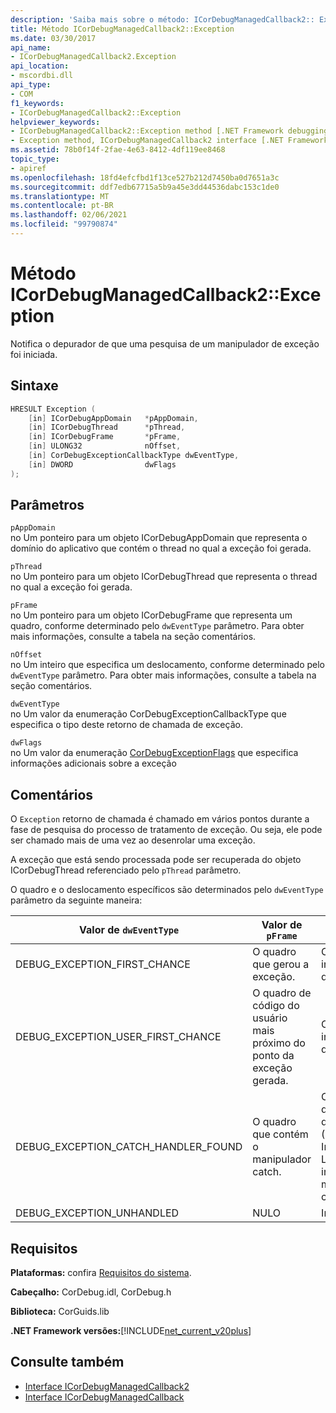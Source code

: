 ```yaml
---
description: 'Saiba mais sobre o método: ICorDebugManagedCallback2:: Exception'
title: Método ICorDebugManagedCallback2::Exception
ms.date: 03/30/2017
api_name:
- ICorDebugManagedCallback2.Exception
api_location:
- mscordbi.dll
api_type:
- COM
f1_keywords:
- ICorDebugManagedCallback2::Exception
helpviewer_keywords:
- ICorDebugManagedCallback2::Exception method [.NET Framework debugging]
- Exception method, ICorDebugManagedCallback2 interface [.NET Framework debugging]
ms.assetid: 78b0f14f-2fae-4e63-8412-4df119ee8468
topic_type:
- apiref
ms.openlocfilehash: 18fd4efcfbd1f13ce527b212d7450ba0d7651a3c
ms.sourcegitcommit: ddf7edb67715a5b9a45e3dd44536dabc153c1de0
ms.translationtype: MT
ms.contentlocale: pt-BR
ms.lasthandoff: 02/06/2021
ms.locfileid: "99790874"
---
```

# <a name="icordebugmanagedcallback2exception-method"></a>Método ICorDebugManagedCallback2::Exception

Notifica o depurador de que uma pesquisa de um manipulador de exceção foi iniciada.  
  
## <a name="syntax"></a>Sintaxe  
  
```cpp  
HRESULT Exception (  
    [in] ICorDebugAppDomain   *pAppDomain,  
    [in] ICorDebugThread      *pThread,  
    [in] ICorDebugFrame       *pFrame,  
    [in] ULONG32              nOffset,  
    [in] CorDebugExceptionCallbackType dwEventType,  
    [in] DWORD                dwFlags  
);  
```  
  
## <a name="parameters"></a>Parâmetros  

 `pAppDomain`  
 no Um ponteiro para um objeto ICorDebugAppDomain que representa o domínio do aplicativo que contém o thread no qual a exceção foi gerada.  
  
 `pThread`  
 no Um ponteiro para um objeto ICorDebugThread que representa o thread no qual a exceção foi gerada.  
  
 `pFrame`  
 no Um ponteiro para um objeto ICorDebugFrame que representa um quadro, conforme determinado pelo `dwEventType` parâmetro. Para obter mais informações, consulte a tabela na seção comentários.  
  
 `nOffset`  
 no Um inteiro que especifica um deslocamento, conforme determinado pelo `dwEventType` parâmetro. Para obter mais informações, consulte a tabela na seção comentários.  
  
 `dwEventType`  
 no Um valor da enumeração CorDebugExceptionCallbackType que especifica o tipo deste retorno de chamada de exceção.  
  
 `dwFlags`  
 no Um valor da enumeração [CorDebugExceptionFlags](cordebugexceptionflags-enumeration.md) que especifica informações adicionais sobre a exceção  
  
## <a name="remarks"></a>Comentários  

 O `Exception` retorno de chamada é chamado em vários pontos durante a fase de pesquisa do processo de tratamento de exceção. Ou seja, ele pode ser chamado mais de uma vez ao desenrolar uma exceção.  
  
 A exceção que está sendo processada pode ser recuperada do objeto ICorDebugThread referenciado pelo `pThread` parâmetro.  
  
 O quadro e o deslocamento específicos são determinados pelo `dwEventType` parâmetro da seguinte maneira:  
  
|Valor de `dwEventType`|Valor de `pFrame`|Valor de `nOffset`|  
|----------------------------|-----------------------|------------------------|  
|DEBUG_EXCEPTION_FIRST_CHANCE|O quadro que gerou a exceção.|O ponteiro de instrução no quadro.|  
|DEBUG_EXCEPTION_USER_FIRST_CHANCE|O quadro de código do usuário mais próximo do ponto da exceção gerada.|O ponteiro de instrução no quadro.|  
|DEBUG_EXCEPTION_CATCH_HANDLER_FOUND|O quadro que contém o manipulador catch.|O deslocamento da MSIL (Microsoft Intermediate Language) do início do manipulador catch.|  
|DEBUG_EXCEPTION_UNHANDLED|NULO|Indefinido.|  
  
## <a name="requirements"></a>Requisitos  

 **Plataformas:** confira [Requisitos do sistema](../../get-started/system-requirements.md).  
  
 **Cabeçalho:** CorDebug.idl, CorDebug.h  
  
 **Biblioteca:** CorGuids.lib  
  
 **.NET Framework versões:**[!INCLUDE[net_current_v20plus](../../../../includes/net-current-v20plus-md.md)]  
  
## <a name="see-also"></a>Consulte também

- [Interface ICorDebugManagedCallback2](icordebugmanagedcallback2-interface.md)
- [Interface ICorDebugManagedCallback](icordebugmanagedcallback-interface.md)

